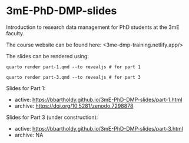 # 3mE-PhD-DMP-slides

Introduction to research data management for PhD students at the 3mE faculty.

The course website can be found here: <3me-dmp-training.netlify.app/>

The slides can be rendered using:

```
quarto render part-1.qmd --to revealjs # for part 1

quarto render part-3.qmd --to revealjs # for part 3
```

Slides for Part 1:
- active: <https://bbartholdy.github.io/3mE-PhD-DMP-slides/part-1.html>
- archive: https://doi.org/10.5281/zenodo.7298878

Slides for Part 3 (under construction):
- active: <https://bbartholdy.github.io/3mE-PhD-DMP-slides/part-3.html>
- archive: NA